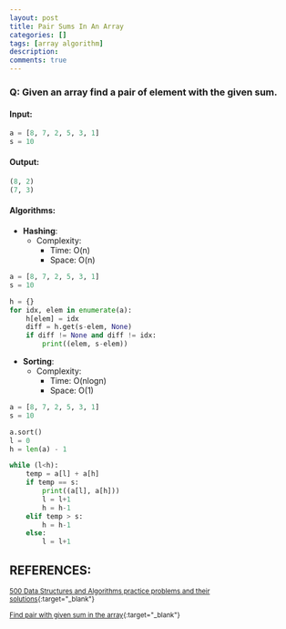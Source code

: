 ```yaml
---
layout: post
title: Pair Sums In An Array
categories: []
tags: [array algorithm]
description:
comments: true
---
```


### Q: Given an array find a pair of element with the given sum.

#### Input:

```python
a = [8, 7, 2, 5, 3, 1]
s = 10
```

#### Output:

```python
(8, 2)
(7, 3)
```

#### Algorithms:

* **Hashing**:
  * Complexity:
    * Time:     O(n)
    * Space:    O(n)

```python
a = [8, 7, 2, 5, 3, 1]
s = 10

h = {}
for idx, elem in enumerate(a):
    h[elem] = idx
    diff = h.get(s-elem, None)
    if diff != None and diff != idx:
        print((elem, s-elem))
```

* **Sorting**:
  * Complexity:
    * Time:     O(nlogn)
    * Space:    O(1)

```python
a = [8, 7, 2, 5, 3, 1]
s = 10

a.sort()
l = 0
h = len(a) - 1

while (l<h):
    temp = a[l] + a[h]
    if temp == s:
        print((a[l], a[h]))
        l = l+1
        h = h-1
    elif temp > s:
        h = h-1
    else:
        l = l+1
```

## REFERENCES:

<small>[500 Data Structures and Algorithms practice problems and their solutions](https://techiedelight.quora.com/500-Data-Structures-and-Algorithms-practice-problems-and-their-solutions){:target="_blank"}</small>

<small>[Find pair with given sum in the array](http://www.techiedelight.com/find-pair-with-given-sum-array/){:target="_blank"}</small>
